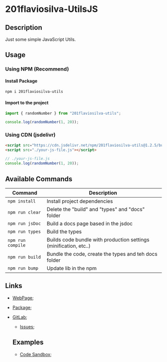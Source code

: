 # 201flaviosilva-UtilsJS

## Description
Just some simple JavaScript Utils.

## Usage

### Using NPM (Recommend)
#### Install Package
```sh
npm i 201flaviosilva-utils
```

#### Import to the project
```js
import { randomNumber } from "201flaviosilva-utils";

console.log(randomNumber(1, 20));
```

### Using CDN (jsdelivr)
```html
<script src="https://cdn.jsdelivr.net/npm/201flaviosilva-utils@1.2.5/build/utils.min.js"></script>
<script src="./your-js-file.js"></script>
```

```js
// ./your-js-file.js
console.log(randomNumber(1, 20));
```

## Available Commands

| Command               | Description                                                                     |
| --------------------- | ------------------------------------------------------------------------------- |
| `npm install`         | Install project dependencies                                                    |
| `npm run clear`       | Delete the "build" and "types" and "docs" folder                                |
| `npm run jsDoc`       | Build a docs page based in the jsdoc                                            |
| `npm run types`       | Build the types                                                                 |
| `npm run compile`     | Builds code bundle with production settings (minification, etc..)               |
| `npm run build`       | Bundle the code, create the types and teh docs folder                           |
| `npm run bump`        | Update lib in the npm                                                           |

## Links
- [WebPage](https://201flaviosilva.gitlab.io/utilsjs/);
- [Package](https://www.npmjs.com/package/201flaviosilva-utils);
- [GitLab](https://gitlab.com/201flaviosilva/utilsjs/);
	- [Issues](https://gitlab.com/201flaviosilva/utilsjs/-/issues);

	## Examples
	- [Code Sandbox](https://codesandbox.io/examples/package/201flaviosilva-utils);
